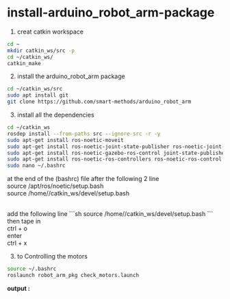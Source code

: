 # install-arduino_robot_arm-package

1. creat catkin workspace
 ```sh
 cd ~
 mkdir catkin_ws/src -p
 cd ~/catkin_ws/
 catkin_make
   ```
2. install the arduino_robot_arm package
 ```sh
 cd ~/catkin_ws/src
 sudo apt install git 
 git clone https://github.com/smart-methods/arduino_robot_arm
   ```
3. install all the dependencies
 ```sh
 cd ~/catkin_ws
 rosdep install --from-paths src --ignore-src -r -y
 sudo apt-get install ros-noetic-moveit
 sudo apt-get install ros-noetic-joint-state-publisher ros-noetic-joint-state-publisher-gui
 sudo apt-get install ros-noetic-gazebo-ros-control joint-state-publisher
 sudo apt-get install ros-noetic-ros-controllers ros-noetic-ros-control
 sudo nano ~/.bashrc
   ```
 at the end of the (bashrc) file 
 after the following 2 line
 <br>
  source /apt/ros/noetic/setup.bash
 <br>
  source /home/<your user name>/catkin_ws/devel/setup.bash

 <br>
 add the following line
 ```sh
 source /home/<your user name>/catkin_ws/devel/setup.bash
  ```
 then tape in 
 <br> ctrl + o
 <br> enter
 <br> ctrl + x
   
3. to Controlling the motors
 ```sh
 source ~/.bashrc
roslaunch robot_arm_pkg check_motors.launch
   ```
   
 **output :**
 ![]() 
